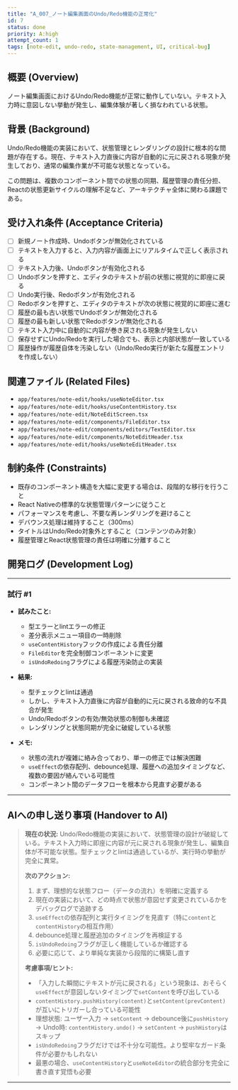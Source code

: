```yaml
---
title: "A_007_ノート編集画面のUndo/Redo機能の正常化"
id: 7
status: done
priority: A:high
attempt_count: 1
tags: [note-edit, undo-redo, state-management, UI, critical-bug]
---
```


## 概要 (Overview)

ノート編集画面におけるUndo/Redo機能が正常に動作していない。テキスト入力時に意図しない挙動が発生し、編集体験が著しく損なわれている状態。

## 背景 (Background)

Undo/Redo機能の実装において、状態管理とレンダリングの設計に根本的な問題が存在する。現在、テキスト入力直後に内容が自動的に元に戻される現象が発生しており、通常の編集作業が不可能な状態となっている。

この問題は、複数のコンポーネント間での状態の同期、履歴管理の責任分担、Reactの状態更新サイクルの理解不足など、アーキテクチャ全体に関わる課題である。

## 受け入れ条件 (Acceptance Criteria)

- [ ] 新規ノート作成時、Undoボタンが無効化されている
- [ ] テキストを入力すると、入力内容が画面上にリアルタイムで正しく表示される
- [ ] テキスト入力後、Undoボタンが有効化される
- [ ] Undoボタンを押すと、エディタのテキストが前の状態に視覚的に即座に戻る
- [ ] Undo実行後、Redoボタンが有効化される
- [ ] Redoボタンを押すと、エディタのテキストが次の状態に視覚的に即座に進む
- [ ] 履歴の最も古い状態でUndoボタンが無効化される
- [ ] 履歴の最も新しい状態でRedoボタンが無効化される
- [ ] テキスト入力中に自動的に内容が巻き戻される現象が発生しない
- [ ] 保存せずにUndo/Redoを実行した場合でも、表示と内部状態が一致している
- [ ] 履歴操作が履歴自体を汚染しない（Undo/Redo実行が新たな履歴エントリを作成しない）

## 関連ファイル (Related Files)

- `app/features/note-edit/hooks/useNoteEditor.tsx`
- `app/features/note-edit/hooks/useContentHistory.tsx`
- `app/features/note-edit/NoteEditScreen.tsx`
- `app/features/note-edit/components/FileEditor.tsx`
- `app/features/note-edit/components/editors/TextEditor.tsx`
- `app/features/note-edit/components/NoteEditHeader.tsx`
- `app/features/note-edit/hooks/useNoteEditHeader.tsx`

## 制約条件 (Constraints)

- 既存のコンポーネント構造を大幅に変更する場合は、段階的な移行を行うこと
- React Nativeの標準的な状態管理パターンに従うこと
- パフォーマンスを考慮し、不要な再レンダリングを避けること
- デバウンス処理は維持すること（300ms）
- タイトルはUndo/Redo対象外とすること（コンテンツのみ対象）
- 履歴管理とReact状態管理の責任は明確に分離すること

## 開発ログ (Development Log)

---
### 試行 #1

- **試みたこと:**
  - 型エラーとlintエラーの修正
  - 差分表示メニュー項目の一時削除
  - `useContentHistory`フックの作成による責任分離
  - `FileEditor`を完全制御コンポーネントに変更
  - `isUndoRedoing`フラグによる履歴汚染防止の実装

- **結果:**
  - 型チェックとlintは通過
  - しかし、テキスト入力直後に内容が自動的に元に戻される致命的な不具合が発生
  - Undo/Redoボタンの有効/無効状態の制御も未確認
  - レンダリングと状態同期が完全に破綻している状態

- **メモ:**
  - 状態の流れが複雑に絡み合っており、単一の修正では解決困難
  - `useEffect`の依存配列、debounce処理、履歴への追加タイミングなど、複数の要因が絡んでいる可能性
  - コンポーネント間のデータフローを根本から見直す必要がある

---

## AIへの申し送り事項 (Handover to AI)

> **現在の状況:**
> Undo/Redo機能の実装において、状態管理の設計が破綻している。テキスト入力時に即座に内容が元に戻される現象が発生し、編集自体が不可能な状態。型チェックとlintは通過しているが、実行時の挙動が完全に異常。
>
> **次のアクション:**
> 1. まず、理想的な状態フロー（データの流れ）を明確に定義する
> 2. 現在の実装において、どの時点で状態が意図せず変更されているかをデバッグログで追跡する
> 3. `useEffect`の依存配列と実行タイミングを見直す（特に`content`と`contentHistory`の相互作用）
> 4. debounce処理と履歴追加のタイミングを再検証する
> 5. `isUndoRedoing`フラグが正しく機能しているか確認する
> 6. 必要に応じて、より単純な実装から段階的に構築し直す
>
> **考慮事項/ヒント:**
> - 「入力した瞬間にテキストが元に戻される」という現象は、おそらく`useEffect`が意図しないタイミングで`setContent`を呼び出している
> - `contentHistory.pushHistory(content)`と`setContent(prevContent)`が互いにトリガーし合っている可能性
> - 理想状態: ユーザー入力 → `setContent` → debounce後に`pushHistory` → Undo時: `contentHistory.undo()` → `setContent` → `pushHistory`はスキップ
> - `isUndoRedoing`フラグだけでは不十分な可能性。より堅牢なガード条件が必要かもしれない
> - 最悪の場合、`useContentHistory`と`useNoteEditor`の統合部分を完全に書き直す覚悟も必要

---
